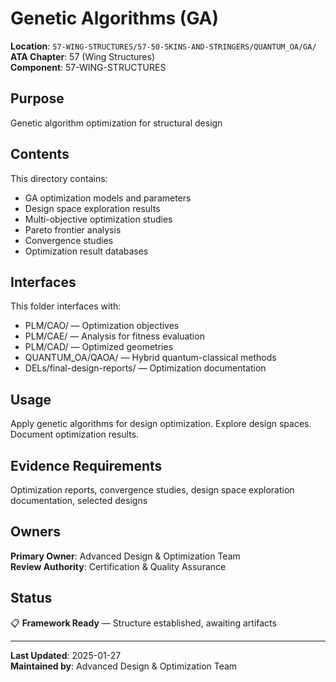# Genetic Algorithms (GA)

**Location**: `57-WING-STRUCTURES/57-50-SKINS-AND-STRINGERS/QUANTUM_OA/GA/`  
**ATA Chapter**: 57 (Wing Structures)  
**Component**: 57-WING-STRUCTURES

## Purpose

Genetic algorithm optimization for structural design

## Contents

This directory contains:

- GA optimization models and parameters
- Design space exploration results
- Multi-objective optimization studies
- Pareto frontier analysis
- Convergence studies
- Optimization result databases

## Interfaces

This folder interfaces with:

- PLM/CAO/ — Optimization objectives
- PLM/CAE/ — Analysis for fitness evaluation
- PLM/CAD/ — Optimized geometries
- QUANTUM_OA/QAOA/ — Hybrid quantum-classical methods
- DELs/final-design-reports/ — Optimization documentation

## Usage

Apply genetic algorithms for design optimization. Explore design spaces. Document optimization results.

## Evidence Requirements

Optimization reports, convergence studies, design space exploration documentation, selected designs

## Owners

**Primary Owner**: Advanced Design & Optimization Team  
**Review Authority**: Certification & Quality Assurance

## Status

📋 **Framework Ready** — Structure established, awaiting artifacts

---

**Last Updated**: 2025-01-27  
**Maintained by**: Advanced Design & Optimization Team
